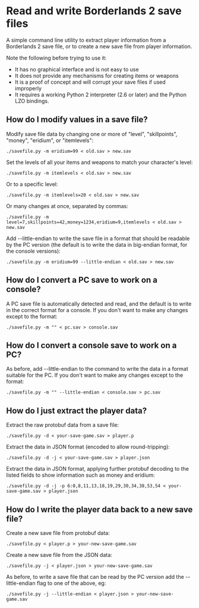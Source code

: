 # Read and write Borderlands 2 save files

A simple command line utility to extract player information from a Borderlands
2 save file, or to create a new save file from player information.

Note the following before trying to use it:

* It has no graphical interface and is not easy to use
* It does not provide any mechanisms for creating items or weapons
* It is a proof of concept and will corrupt your save files if used improperly
* It requires a working Python 2 interpreter (2.6 or later) and the Python LZO
  bindings.

## How do I modify values in a save file?

Modify save file data by changing one or more of "level", "skillpoints",
"money", "eridium", or "itemlevels":

    ./savefile.py -m eridium=99 < old.sav > new.sav

Set the levels of all your items and weapons to match your character's level:

    ./savefile.py -m itemlevels < old.sav > new.sav

Or to a specific level:

    ./savefile.py -m itemlevels=20 < old.sav > new.sav

Or many changes at once, separated by commas:

    ./savefile.py -m level=7,skillpoints=42,money=1234,eridium=9,itemlevels < old.sav > new.sav

Add --little-endian to write the save file in a format that should be readable
by the PC version (the default is to write the data in big-endian format, for
the console versions):

    ./savefile.py -m eridium=99 --little-endian < old.sav > new.sav

## How do I convert a PC save to work on a console?

A PC save file is automatically detected and read, and the default is to write
in the correct format for a console.  If you don't want to make any changes
except to the format:

    ./savefile.py -m "" < pc.sav > console.sav

## How do I convert a console save to work on a PC?

As before, add --little-endian to the command to write the data in a format
suitable for the PC.  If you don't want to make any changes except to the
format:

    ./savefile.py -m "" --little-endian < console.sav > pc.sav

## How do I just extract the player data?

Extract the raw protobuf data from a save file:

    ./savefile.py -d < your-save-game.sav > player.p

Extract the data in JSON format (encoded to allow round-tripping):

    ./savefile.py -d -j < your-save-game.sav > player.json

Extract the data in JSON format, applying further protobuf decoding to the
listed fields to show information such as money and eridium:

    ./savefile.py -d -j -p 6:0,8,11,13,18,19,29,30,34,38,53,54 < your-save-game.sav > player.json

## How do I write the player data back to a new save file?

Create a new save file from protobuf data:

    ./savefile.py < player.p > your-new-save-game.sav

Create a new save file from the JSON data:

    ./savefile.py -j < player.json > your-new-save-game.sav

As before, to write a save file that can be read by the PC version add the
--little-endian flag to one of the above, eg:

    ./savefile.py -j --little-endian < player.json > your-new-save-game.sav
